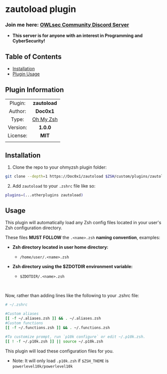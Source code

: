 # zautoload plugin

### Join me here: [OWLsec Community Discord Server](https://discord.gg/owlsec)

- **This server is for anyone with an interest in Programming and CyberSecurity!**

## Table of Contents

- [Installation](#installation)
- [Plugin Usage](#usage)

## Plugin Information

|          |                                                 |
| :------: | :---------------------------------------------: |
| Plugin:  |                  **zautoload**                  |
| Author:  |                   **Doc0x1**                    |
|  Type:   | [Oh My Zsh](https://github.com/ohmyzsh/ohmyzsh) |
| Version: |                    **1.0.0**                    |
| License: |                     **MIT**                     |
|          |                                                 |

## Installation

1. Clone the repo to your ohmyzsh plugin folder:

```bash
git clone --depth=1 https://Doc0x1/zautoload $ZSH/custom/plugins/zautoload
```

2. Add `zautoload` to your `.zshrc` file like so:

```bash
plugins=(...otherplugins zautoload)
```

## Usage

This plugin will automatically load any Zsh config files located in your user's Zsh configuration directory.

These files **MUST FOLLOW** the `.<name>.zsh` **naming convention**, examples:

- **Zsh directory located in user home directory:**

  - `/home/user/.<name>.zsh`

- **Zsh directory using the $ZDOTDIR environment variable:**

  - `$ZDOTDIR/.<name>.zsh`

<br>

Now, rather than adding lines like the following to your .zshrc file:

```bash
# ~/.zshrc

#Custom aliases
[[ -f ~/.aliases.zsh ]] && . ~/.aliases.zsh
#Custom functions
[[ -f ~/.functions.zsh ]] && . ~/.functions.zsh

#To customize prompt, run `p10k configure` or edit ~/.p10k.zsh.
[[ ! -f ~/.p10k.zsh ]] || source ~/.p10k.zsh
```

This plugin will load these configuration files for you.

- Note: It will only load `.p10k.zsh` if `$ZSH_THEME` is `powerlevel10k/powerlevel10k`
